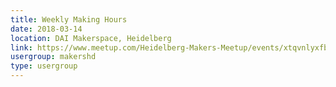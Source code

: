 ```yaml
---
title: Weekly Making Hours
date: 2018-03-14
location: DAI Makerspace, Heidelberg
link: https://www.meetup.com/Heidelberg-Makers-Meetup/events/xtqvnlyxfbsb/
usergroup: makershd
type: usergroup
---
```

